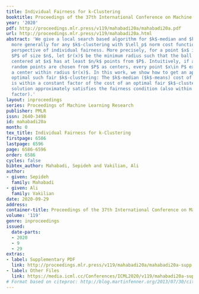```yaml
---
title: Individual Fairness for k-Clustering
booktitle: Proceedings of the 37th International Conference on Machine Learning
year: '2020'
pdf: http://proceedings.mlr.press/v119/mahabadi20a/mahabadi20a.pdf
url: http://proceedings.mlr.press/v119/mahabadi20a.html
abstract: 'We give a local search based algorithm for $k$-median and $k$-means (and
  more generally for any $k$-clustering with $\ell_p$ norm cost function) from the
  perspective of individual fairness. More precisely, for a point $x$ in a point set
  $P$ of size $n$, let $r(x)$ be the minimum radius such that the ball of radius $r(x)$
  centered at $x$ has at least $n/k$ points from $P$. Intuitively, if a set of $k$
  random points are chosen from $P$ as centers, every point $x\in P$ expects to have
  a center within radius $r(x)$. In this work, we show how to get an approximately
  optimal such fair $k$-clustering: The $k$-median ($k$-means) cost of our solution
  is within a constant factor of the cost of an optimal fair $k$-clustering, and our
  solution approximately satisfies the fairness condition (also within a constant
  factor).'
layout: inproceedings
series: Proceedings of Machine Learning Research
publisher: PMLR
issn: 2640-3498
id: mahabadi20a
month: 0
tex_title: Individual Fairness for k-Clustering
firstpage: 6586
lastpage: 6596
page: 6586-6596
order: 6586
cycles: false
bibtex_author: Mahabadi, Sepideh and Vakilian, Ali
author:
- given: Sepideh
  family: Mahabadi
- given: Ali
  family: Vakilian
date: 2020-09-29
address: 
container-title: Proceedings of the 37th International Conference on Machine Learning
volume: '119'
genre: inproceedings
issued:
  date-parts:
  - 2020
  - 9
  - 29
extras:
- label: Supplementary PDF
  link: http://proceedings.mlr.press/v119/mahabadi20a/mahabadi20a-supp.pdf
- label: Other Files
  link: https://media.icml.cc/Conferences/ICML2020/v119/mahabadi20a-supp.zip
# Format based on citeproc: http://blog.martinfenner.org/2013/07/30/citeproc-yaml-for-bibliographies/
---
```

